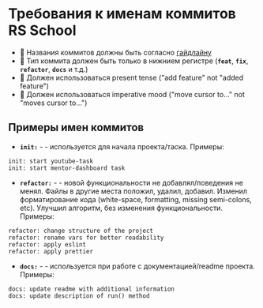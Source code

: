 # Требования к именам коммитов RS School

- 🔔 Названия коммитов должны быть согласно [гайдлайну](https://www.conventionalcommits.org/en/v1.0.0/)
- 🔔 Тип коммита должен быть только в нижнием регистре (**`feat`**, **`fix`**, **`refactor`**, **`docs`** и т.д.)
- 🔔 Должен использоваться present tense ("add feature" not "added feature")
- 🔔 Должен использоваться imperative mood ("move cursor to..." not "moves cursor to...")

## Примеры имен коммитов

- **`init:`** - - используется для начала проекта/таска. Примеры:

```
init: start youtube-task
init: start mentor-dashboard task
```

- **`refactor:`** - - новой функциональности не добавлял/поведения не менял. Файлы в другие места положил, удалил, добавил. Изменил форматирование кода (white-space, formatting, missing semi-colons, etc). Улучшил алгоритм, без изменения функциональности. Примеры:

```
refactor: change structure of the project
refactor: rename vars for better readability
refactor: apply eslint
refactor: apply prettier
```

- **`docs:`** - - используется при работе с документацией/readme проекта. Примеры:

```
docs: update readme with additional information
docs: update description of run() method
```
